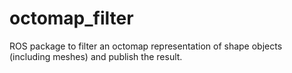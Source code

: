 # octomap_filter
ROS package to filter an octomap representation of shape objects (including meshes) and publish the result.
